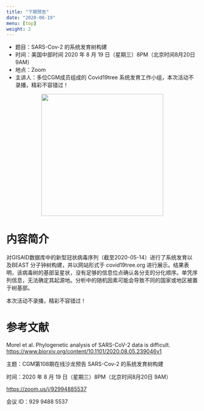 ```yaml
---
title: "下期预告"
date: "2020-08-19"
menu: [top]
weight: 2
---
```


- 题目：SARS-Cov-2 的系统发育树构建
- 时间：美国中部时间 2020 年 8 月 19 日（星期三）8PM（北京时间8月20日 9AM）
- 地点：Zoom
- 主讲人：多位CGM成员组成的 Covid19tree 系统发育工作小组，本次活动不录播，精彩不容错过！


<div align="center">
<img src="https://i.ibb.co/2dRMD0m/covid19tree.png" height=321>
</div>


# 内容简介

对GISAID数据库中的新型冠状病毒序列（截至2020-05-14）进行了系统发育以及BEAST 分子钟树构建，并以网站形式于 covid19tree.org 进行展示。结果表明，该病毒树的基部呈星状，没有足够的信息位点确认各分支的分化顺序。单凭序列信息，无法确定其起源地。分析中的随机因素可能会导致不同的国家或地区被置于树基部。

本次活动不录播，精彩不容错过！


# 参考文献

Morel et al. Phylogenetic analysis of SARS-CoV-2 data is difficult. https://www.biorxiv.org/content/10.1101/2020.08.05.239046v1


主题：CGM第108期在线沙龙预告 SARS-Cov-2 的系统发育树构建

时间：2020 年 8 月 19 日（星期三）8PM（北京时间8月20日 9AM）

https://zoom.us/j/92994885537

会议 ID：929 9488 5537

